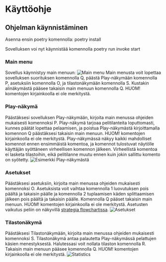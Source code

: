 # Käyttöohje
## Ohjelman käynnistäminen

Asenna ensin poetry komennolla: poetry install

Sovelluksen voi nyt käynnistää komennolla poetry run invoke start

### Main menu
Sovellus käynnistyy main menuun:
![Main menu](https://github.com/ogvirtan/ot-harjoitustyo/tree/master/dokumentaatio/ko_liitteet/main_menu.JPG)
Main menusta voit lopettaa sovelluksen suorituksen komennolla Q, päästä Play-näkymään komennolla P, asetuksiin komennolla O, ja tilastonäkymään komennolla S. Kustakin alinäkymästä pääsee takaisin main menuun komennolla Q. HUOM! komentojen kirjainkoolla ei ole merkitystä.

### Play-näkymä
Päästäksesi sovelluksen Play-näkymään, kirjoita main menussa ohjeiden mukaisesti komennoksi P. Play-näkymä tarjoaa pelitilanteita loputtomasti, kunnes päätät lopettaa pelaamisen, ja poistua Play-näkymästä kirjoittamalla komennon Q päästäksesi takaisin main menuun. HUOM! komentojen kirjainkoolla ei ole merkitystä. Play-näkymässä näkyy kaikki mahdolliset komennot ennen ensimmäistä komentoa, ja komennot tulostuvat näytölle käyttäjän syöttäneen virheellisen komennon jälkeen. Virheellistä komentoa ei lasketa tilastoihin, eikä pelitilanne muutu ennen kuin jokin sallittu komento on syötetty.
![Esimerkki Play-näkymästä](https://github.com/ogvirtan/ot-harjoitustyo/tree/master/dokumentaatio/ko_liitteet/play_screen_example.JPG)

### Asetukset

Päästäksesi asetuksiin, kirjoita main menussa ohjeiden mukaisesti komennoksi O. Asetuksista voit vaihtaa komennolla 1 luovutuksen pois päältä ja takaisin päälle ja komennolla 2 tuplaamisen käden splittaamisen jälkeen pois päältä ja takaisin päälle. Komennolla Q pääset takaisin main menuun. HUOM! komentojen kirjainkoolla ei ole merkitystä. Asetusten vaikutus peliin on näkyvillä [strategia flowchartissa](https://github.com/ogvirtan/ot-harjoitustyo/blob/master/dokumentaatio/Strategy_flowchart.jpg).
![Asetukset](https://github.com/ogvirtan/ot-harjoitustyo/tree/master/dokumentaatio/ko_liitteet/options_screen.JPG)

### Tilastonäkymä

Päästäksesi Tilastonäkymään, kirjoita main menussa ohjeiden mukaisesti komennoksi S. Tilastonäkymä antaa palautetta Play-näkymässä pelattujen käsien menestyksestä. Halutessasi voit nollata tilaston komennolla R. Takaisin main menuun pääsee komennolla Q. HUOM! komentojen kirjainkoolla ei ole merkitystä.
![Statistics](https://github.com/ogvirtan/ot-harjoitustyo/tree/master/dokumentaatio/ko_liitteet/statistics_screen_example.JPG)